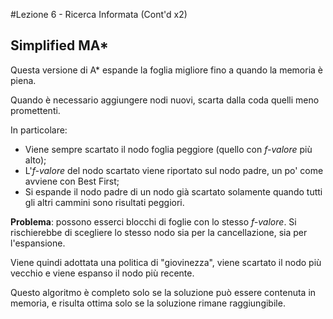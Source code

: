 #Lezione 6 - Ricerca Informata (Cont'd x2)

## Simplified MA*

Questa versione di A\* espande la foglia migliore fino a quando la memoria è piena.

Quando è necessario aggiungere nodi nuovi, scarta dalla coda quelli meno promettenti.

In particolare:

- Viene sempre scartato il nodo foglia peggiore (quello con *f-valore* più alto);
- L'*f-valore* del nodo scartato viene riportato sul nodo padre, un po' come avviene con Best First;
- Si espande il nodo padre di un nodo già scartato solamente quando tutti gli altri cammini sono risultati peggiori.

**Problema**: possono esserci blocchi di foglie con lo stesso *f-valore*. Si rischierebbe di scegliere lo stesso nodo sia per la cancellazione, sia per l'espansione.

Viene quindi adottata una politica di "giovinezza", viene scartato il nodo più vecchio e viene espanso il nodo più recente.

Questo algoritmo è completo solo se la soluzione può essere contenuta in memoria, e risulta ottima solo se la soluzione rimane raggiungibile.



























